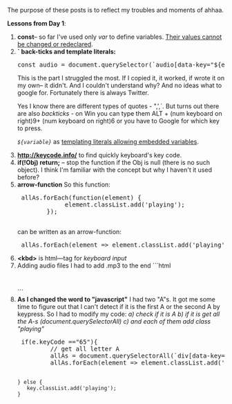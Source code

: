 The purpose of these posts is to reflect my troubles and moments of ahhaa.

<strong>Lessons from Day 1</strong>:
<ol>
	<li><strong>const</strong>&ndash; so far I've used only <em>var</em> to define variables. <a href="https://developer.mozilla.org/en/docs/Web/JavaScript/Reference/Statements/const" target="_blank" title="MDN source" rel="external">Their values cannot be changed or redeclared</a>.</li>
	<li><strong>` back-ticks and template literals:</strong>
<pre>
const audio = document.querySelector(`audio[data-key="${e.keyCode}"]`);
</pre>
 This is the part I struggled the most. If I copied it, it worked, if wrote it on my own&ndash; it didn't. And I couldn't understand why? And no ideas what to google for. Fortunately there is always Twitter. 

Yes I know there are different types of quotes - ",',´. But turns out there are also <em>backticks</em> - on Win you can type them ALT + (num keyboard on right)9+  (num keyboard on right)6  or you have to Google for which key to press. 

<em>`${variable}`</em> as <a href="https://developer.mozilla.org/en/docs/Web/JavaScript/Reference/Template_literals" target="_blank" title="MDN source" rel="external">templating literals allowing embedded variables</a>.
</li>
	<li><a href="http://keycode.info/" target="_blank" rel="external" title="Keycode"><strong>http://keycode.info/</strong></a> to find quickly keyboard's key code.</li>
	<li><strong>if(!Obj) return;</strong> &ndash; stop the function if the Obj is null (there is no such object). I think I'm familiar with the concept but why I haven't it used before?</li>
	<li><strong>arrow-function</strong> So this function:
<pre>
 allAs.forEach(function(element) {
             element.classList.add('playing');
        });  

</pre>
can be written as an arrow-function:
<pre>
 allAs.forEach(element => element.classList.add('playing'));
</pre>

</li>
<li><strong>&lt;kbd&gt;</strong> is html&mdash;tag for <em>keyboard input</em></li>
	<li> Adding audio files I had to add .mp3 to the end
```html
<pre>
	<audio data-key="65" src="drumkit/cowbell1.aif.mp3"></audio>
</pre>
```

 </li>
	<li><strong>As I changed the word to "javascript"</strong> I had two "A"s. It got me some time to figure out that I can't detect if it is the first A or the second A by keypress. So I had to modify my code: 
<em>a) check if it is A </em>
<em>b) if it is get all the A-s (document.querySelectorAll)</em>
<em> c) and each of them add class "playing"</em>
<pre>
 if(e.keyCode =="65"){
         // get all letter A                 
         allAs = document.querySelectorAll(`div[data-key="${e.keyCode}"]`);
         allAs.forEach(element => element.classList.add('playing'));
         
    } else {
       key.classList.add('playing');
    }

</pre>

</li>






</ol>


